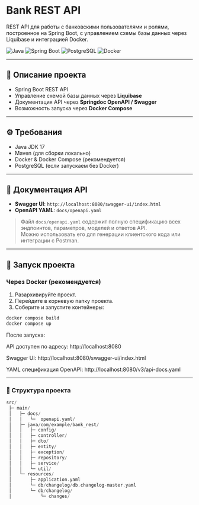 # Bank REST API

REST API для работы с банковскими пользователями и ролями, построенное на Spring Boot, с управлением схемы базы данных через Liquibase и интеграцией Docker.

![Java](https://img.shields.io/badge/Java-17-blue)
![Spring Boot](https://img.shields.io/badge/Spring%20Boot-3.5.6-green)
![PostgreSQL](https://img.shields.io/badge/PostgreSQL-15-blue)
![Docker](https://img.shields.io/badge/Docker-Yes-lightgrey)

---

## 📌 Описание проекта

- Spring Boot REST API
- Управление схемой базы данных через **Liquibase**
- Документация API через **Springdoc OpenAPI / Swagger**
- Возможность запуска через **Docker Compose** 

---

## ⚙️ Требования

- Java JDK 17
- Maven (для сборки локально)
- Docker & Docker Compose (рекомендуется)
- PostgreSQL (если запускаем без Docker)

---

## 📝 Документация API

- **Swagger UI**: `http://localhost:8080/swagger-ui/index.html`
- **OpenAPI YAML**: `docs/openapi.yaml`

> Файл `docs/openapi.yaml` содержит полную спецификацию всех эндпоинтов, параметров, моделей и ответов API.  
> Можно использовать его для генерации клиентского кода или интеграции с Postman.

---

## 🚀 Запуск проекта

### Через Docker (рекомендуется)

1. Разархивируйте проект.
2. Перейдите в корневую папку проекта.
3. Соберите и запустите контейнеры:

```bash
docker compose build
docker compose up
```
После запуска:

API доступен по адресу: http://localhost:8080

Swagger UI: http://localhost:8080/swagger-ui/index.html

YAML спецификация OpenAPI: http://localhost:8080/v3/api-docs.yaml

---
### 📂 Структура проекта
```swift
src/
 ├─ main/
 │   ├─ docs/
 │   │   └─  openapi.yaml/
 │   ├─ java/com/example/bank_rest/
 │   │   ├─ config/
 │   │   ├─ controller/
 │   │   ├─ dto/
 │   │   ├─ entity/
 │   │   ├─ exception/
 │   │   ├─ repository/
 │   │   ├─ service/
 │   │   └─ util/ 
 │   └─ resources/
 │       ├─ application.yaml
 │       └─ db/changelog/db.changelog-master.yaml
 │       └─ db/changelog/
 │           └─ changes/
```
